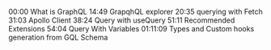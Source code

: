 
00:00 What is GraphQL
14:49 GrapqhQL explorer
20:35 querying with Fetch
31:03 Apollo Client
38:24 Query with useQuery
51:11 Recommended Extensions
54:04 Query With Variables
01:11:09 Types and Custom hooks generation from GQL Schema
